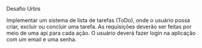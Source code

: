 Desafio Urbis

Implementar um sistema de lista de tarefas
(ToDo), onde o usuário possa criar, excluir ou
concluir uma tarefa. As requisições deverão ser
feitas por meio de uma api para cada ação.
O usuário deverá fazer login na aplicação com
um email e uma senha.